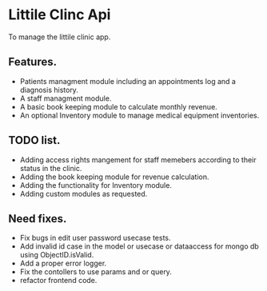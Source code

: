# Littile Clinc Api

To manage the littile clinic app.

## Features.
* Patients managment module including an appointments log and a diagnosis history.
* A staff managment module.
* A basic book keeping module to calculate monthly revenue.
* An optional Inventory module to manage medical equipment inventories.

## TODO list.
* Adding access rights mangement for staff memebers according to their status in the clinic.
* Adding the book keeping module for revenue calculation.
* Adding the functionality for Inventory module.
* Adding custom modules as requested.

## Need fixes.
* Fix bugs in edit user password usecase tests.
* Add invalid id case in the model or usecase or dataaccess for mongo db using ObjectID.isValid.
* Add a proper error logger.
* Fix the contollers to use params and or query.
* refactor frontend code.